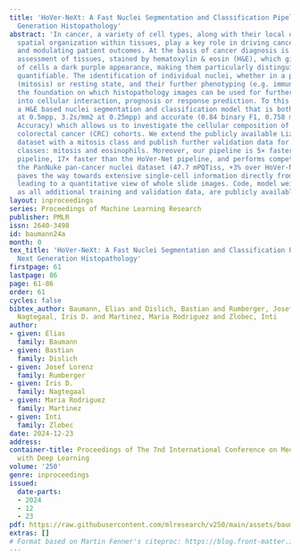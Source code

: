 ```yaml
---
title: 'HoVer-NeXt: A Fast Nuclei Segmentation and Classification Pipeline for Next
  Generation Histopathology'
abstract: 'In cancer, a variety of cell types, along with their local density and
  spatial organization within tissues, play a key role in driving cancer progression
  and modulating patient outcomes. At the basis of cancer diagnosis is the histopathological
  assessment of tissues, stained by hematoxylin & eosin (H&E), which gives the nuclei
  of cells a dark purple appearance, making them particularly distinguishable and
  quantifiable. The identification of individual nuclei, whether in a proliferating
  (mitosis) or resting state, and their further phenotyping (e.g. immune cells) is
  the foundation on which histopathology images can be used for further investigations
  into cellular interaction, prognosis or response prediction. To this end, we develop
  a H&E based nuclei segmentation and classification model that is both fast (1.8s/mm2
  at 0.5mpp, 3.2s/mm2 at 0.25mpp) and accurate (0.84 binary F1, 0.758 mean balanced
  Accuracy) which allows us to investigate the cellular composition of large-scale
  colorectal cancer (CRC) cohorts. We extend the publicly available Lizard CRC nuclei
  dataset with a mitosis class and publish further validation data for the rarest
  classes: mitosis and eosinophils. Moreover, our pipeline is 5× faster than the CellViT
  pipeline, 17× faster than the HoVer-Net pipeline, and performs competitively on
  the PanNuke pan-cancer nuclei dataset (47.7 mPQTiss, +3% over HoVer-Net). Our work
  paves the way towards extensive single-cell information directly from H&E slides,
  leading to a quantitative view of whole slide images. Code, model weights as well
  as all additional training and validation data, are publicly available on github.'
layout: inproceedings
series: Proceedings of Machine Learning Research
publisher: PMLR
issn: 2640-3498
id: baumann24a
month: 0
tex_title: 'HoVer-NeXt: A Fast Nuclei Segmentation and Classification Pipeline for
  Next Generation Histopathology'
firstpage: 61
lastpage: 86
page: 61-86
order: 61
cycles: false
bibtex_author: Baumann, Elias and Dislich, Bastian and Rumberger, Josef Lorenz and
  Nagtegaal, Iris D. and Martinez, Maria Rodriguez and Zlobec, Inti
author:
- given: Elias
  family: Baumann
- given: Bastian
  family: Dislich
- given: Josef Lorenz
  family: Rumberger
- given: Iris D.
  family: Nagtegaal
- given: Maria Rodriguez
  family: Martinez
- given: Inti
  family: Zlobec
date: 2024-12-23
address:
container-title: Proceedings of The 7nd International Conference on Medical Imaging
  with Deep Learning
volume: '250'
genre: inproceedings
issued:
  date-parts:
  - 2024
  - 12
  - 23
pdf: https://raw.githubusercontent.com/mlresearch/v250/main/assets/baumann24a/baumann24a.pdf
extras: []
# Format based on Martin Fenner's citeproc: https://blog.front-matter.io/posts/citeproc-yaml-for-bibliographies/
---
```

